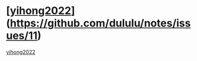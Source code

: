 # [[yihong2022](#11)](https://github.com/dululu/notes/issues/11)

[yihong2022](https://github.com/yihong0618/2020?tab=readme-ov-file)